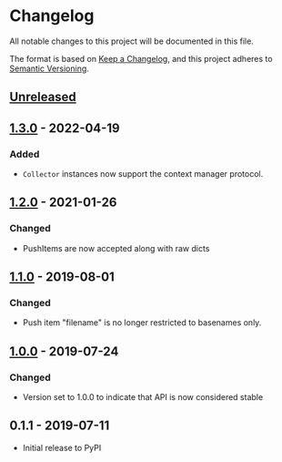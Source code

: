 # Changelog

All notable changes to this project will be documented in this file.

The format is based on [Keep a Changelog](https://keepachangelog.com/en/1.0.0/),
and this project adheres to [Semantic Versioning](https://semver.org/spec/v2.0.0.html).

## [Unreleased]

## [1.3.0] - 2022-04-19

### Added

- `Collector` instances now support the context manager protocol.

## [1.2.0] - 2021-01-26

### Changed

- PushItems are now accepted along with raw dicts

## [1.1.0] - 2019-08-01

### Changed

- Push item "filename" is no longer restricted to basenames only.

## [1.0.0] - 2019-07-24

### Changed
- Version set to 1.0.0 to indicate that API is now considered stable

## 0.1.1 - 2019-07-11

- Initial release to PyPI

[Unreleased]: https://github.com/release-engineering/pushcollector/compare/v1.3.0...HEAD
[1.3.0]: https://github.com/release-engineering/pushcollector/compare/v1.2.0...v1.3.0
[1.2.0]: https://github.com/release-engineering/pushcollector/compare/v1.1.0...v1.2.0
[1.1.0]: https://github.com/release-engineering/pushcollector/compare/v1.0.0...v1.1.0
[1.0.0]: https://github.com/release-engineering/pushcollector/compare/v0.1.1...v1.0.0
